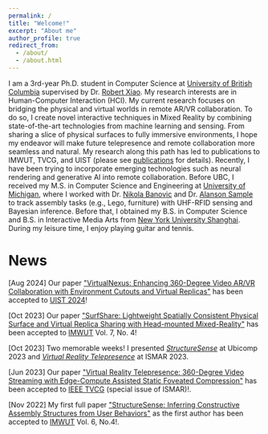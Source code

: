 ```yaml
---
permalink: /
title: "Welcome!"
excerpt: "About me"
author_profile: true
redirect_from: 
  - /about/
  - /about.html
---
```


I am a 3rd-year Ph.D. student in Computer Science at [University of British Columbia](https://www.ubc.ca/) supervised by Dr. [Robert Xiao](https://www.robertxiao.ca/). My research interests are in Human-Computer Interaction (HCI). My current research focuses on bridging the physical and virtual worlds in remote AR/VR collaboration. To do so, I create novel interactive techniques in Mixed Reality by combining state-of-the-art technologies from machine learning and sensing. From sharing a slice of physical surfaces to fully immersive environments, I hope my endeavor will make future telepresence and remote collaboration more seamless and natural. My research along this path has led to publications to IMWUT, TVCG, and UIST (please see [publications](/publications) for details). Recently, I have been trying to incorporate emerging technologies such as neural rendering and generative AI into remote collaboration. Before UBC, I received my M.S. in Computer Science and Engineering at [University of Michigan](https://umich.edu/), where I worked with Dr. [Nikola Banovic](http://www.nikolabanovic.net/) and Dr. [Alanson Sample](https://www.alansonsample.com/) to track assembly tasks (e.g., Lego, furniture) with UHF-RFID sensing and Bayesian inference. Before that, I obtained my B.S. in Computer Science and B.S. in Interactive Media Arts from [New York University Shanghai](https://shanghai.nyu.edu/). During my leisure time, I enjoy playing guitar and tennis.

# News
[Aug 2024] Our paper ["VirtualNexus: Enhancing 360-Degree Video AR/VR Collaboration with Environment Cutouts and Virtual Replicas"](/publications/virtual-nexus) has been accepted to [UIST 2024](https://uist.acm.org/2024/)!

[Oct 2023] Our paper ["SurfShare: Lightweight Spatially Consistent Physical Surface and Virtual Replica Sharing with Head-mounted Mixed-Reality"](/publications/surf-share) has been accepted to [IMWUT](https://dl.acm.org/journal/imwut) Vol. 7, No. 4!

[Oct 2023] Two memorable weeks! I presented [*StructureSense*](/publications/structuresense) at Ubicomp 2023 and [*Virtual Reality Telepresence*](/publications/vr-telepresence) at ISMAR 2023.

[Jun 2023] Our paper ["Virtual Reality Telepresence: 360-Degree Video Streaming with Edge-Compute Assisted Static Foveated Compression"](/publications/vr-telepresence) has been accepted to [IEEE TVCG](https://ieeexplore.ieee.org/xpl/RecentIssue.jsp?punumber=2945) (special issue of ISMAR)!.

[Nov 2022] My first full paper ["StructureSense: Inferring Constructive Assembly Structures from User Behaviors"](/publications/structuresense) as the first author has been accepted to [IMWUT](https://dl.acm.org/journal/imwut) Vol. 6, No.4!.